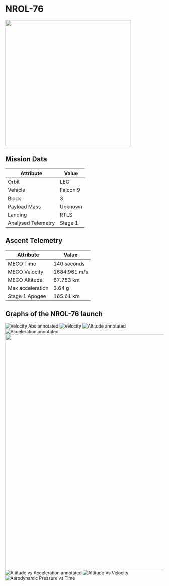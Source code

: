 # NROL-76

<img src="http://i.imgur.com/BzYVR9F.png" width=400px>

## Mission Data

| Attribute | Value |
| ------------- | ------------- |
| Orbit | LEO  |
| Vehicle | Falcon 9  |
| Block | 3  |
| Payload Mass | Unknown |
| Landing | RTLS |
| Analysed Telemetry| Stage 1 |




## Ascent Telemetry

| Attribute | Value |
| ------------- | ------------- |
| MECO Time | 140 seconds |
| MECO Velocity | 1684.961 m/s |
| MECO Altitude | 67.753 km |
| Max acceleration | 3.64 g|
| Stage 1 Apogee | 165.61 km |





## Graphs of the NROL-76 launch

![Velocity Abs annotated](https://github.com/shahar603/Telemetry-Data/blob/master/NROL-76/Graphs/Velocity%20Abs%20annotated.png)
![Velocity](https://github.com/shahar603/Telemetry-Data/blob/master/NROL-76/Graphs/Velocity.png)
![Altitude annotated](https://github.com/shahar603/Telemetry-Data/blob/master/NROL-76/Graphs/Altitude%20annotated.png)
![Acceleration annotated](https://github.com/shahar603/Telemetry-Data/blob/master/NROL-76/Graphs/Acceleration%20annotated.png)
<img src=https://github.com/shahar603/Telemetry-Data/blob/master/NROL-76/Graphs/Flight%20Trajectory.png height=750px>
![Altitude vs Acceleration annotated](https://github.com/shahar603/Telemetry-Data/blob/master/NROL-76/Graphs/Altitude%20vs%20Acceleration%20annotated.png)
![Altitude Vs Velocity](https://github.com/shahar603/Telemetry-Data/blob/master/NROL-76/Graphs/Altitude%20Vs%20Velocity.png)
![Aerodynamic Pressure vs Time](https://github.com/shahar603/Telemetry-Data/blob/master/NROL-76/Graphs/Aerodynamic%20Pressure.png)
